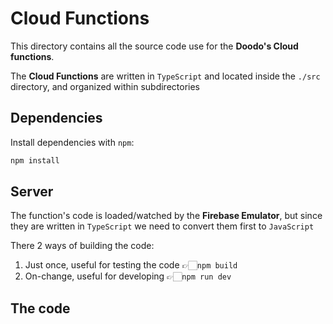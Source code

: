 # Cloud Functions

This directory contains all the source code use for the **Doodo's Cloud functions**.

The **Cloud Functions** are written in `TypeScript` and located inside the `./src` directory, and organized within
subdirectories

## Dependencies

Install dependencies with `npm`:

```bash
npm install
```

## Server

The function's code is loaded/watched by the **Firebase Emulator**, but since they are written in `TypeScript` we need
to convert them first to `JavaScript`

There 2 ways of building the code:

1. Just once, useful for testing the code 👉🏻`npm build`
2. On-change, useful for developing 👉🏻`npm run dev`

## The code